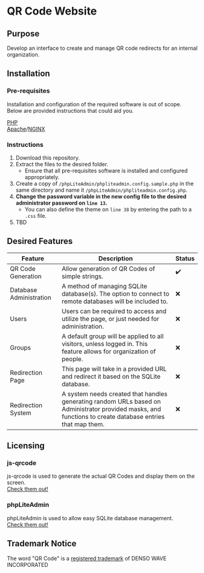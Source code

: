 # QR Code Website

## Purpose

Develop an interface to create and manage QR code redirects for an internal organization.

## Installation

### Pre-requisites

Installation and configuration of the required software is out of scope. Below are provided instructions that could aid you.

[PHP](https://www.php.net/manual/en/install.php)  
[Apache](https://httpd.apache.org/docs/2.4/install.html)/[NGINX](https://docs.nginx.com/nginx/admin-guide/installing-nginx/installing-nginx-open-source/)  

### Instructions

1. Download this repository.
2. Extract the files to the desired folder.
    - Ensure that all pre-requisites software is installed and configured appropriately.
3. Create a copy of ```/phpLiteAdmin/phpliteadmin.config.sample.php``` in the same directory and name it ```/phpLiteAdmin/phpliteadmin.config.php```.
4. **Change the password variable in the new config file to the desired administrator password on ```line 13```.**
    - You can also define the theme on ```line 38``` by entering the path to a ```.css``` file.
5. TBD

## Desired Features

| Feature | Description | Status |
| --- | --- | --- |
| QR Code Generation | Allow generation of QR Codes of simple strings. |✔️ |
| Database Administration | A method of managing SQLite database(s). The option to connect to remote databases will be included to. | ❌ |
| Users | Users can be required to access and utilize the page, or just needed for administration. | ❌ |
| Groups | A default group will be applied to all visitors, unless logged in. This feature allows for organization of people. |❌|
| Redirection Page | This page will take in a provided URL and redirect it based on the SQLite database. | ❌ |
| Redirection System | A system needs created that handles generating random URLs based on Administrator provided masks, and functions to create database entries that map them. | ❌ |

## Licensing

### js-qrcode

js-qrcode is used to generate the actual QR Codes and display them on the screen.  
[Check them out!](https://github.com/chillerlan/js-qrcode)

### phpLiteAdmin

phpLiteAdmin is used to allow easy SQLite database management.  
[Check them out!](https://www.phpliteadmin.org/)

## Trademark Notice

The word "QR Code" is a [registered trademark](https://www.qrcode.com/en/faq.html#patentH2Title) of DENSO WAVE INCORPORATED
